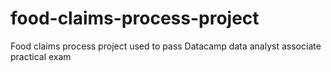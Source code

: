 # food-claims-process-project
 Food claims process project used to pass Datacamp data analyst associate practical exam
